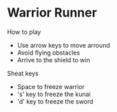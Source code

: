 # Warrior Runner

How to play
* Use arrow keys to move arround
* Avoid flying obstacles
* Arrive to the shield to win

Sheat keys
* Space to freeze warrior
* 's' key to freeze the kunai
* 'd' key to freeze the sword
